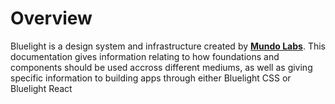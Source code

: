 # Overview

Bluelight is a design system and infrastructure created by [**Mundo Labs**](https://mundolabs.cc). This documentation gives information relating to how foundations and components should be used accross different mediums, as well as giving specific information to building apps through either Bluelight CSS or Bluelight React
